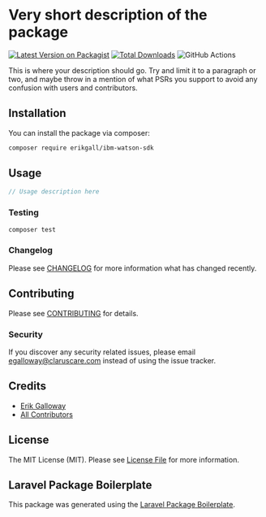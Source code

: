 # Very short description of the package

[![Latest Version on Packagist](https://img.shields.io/packagist/v/erikgall/ibm-watson-sdk.svg?style=flat-square)](https://packagist.org/packages/erikgall/ibm-watson-sdk)
[![Total Downloads](https://img.shields.io/packagist/dt/erikgall/ibm-watson-sdk.svg?style=flat-square)](https://packagist.org/packages/erikgall/ibm-watson-sdk)
![GitHub Actions](https://github.com/erikgall/ibm-watson-sdk/actions/workflows/main.yml/badge.svg)

This is where your description should go. Try and limit it to a paragraph or two, and maybe throw in a mention of what PSRs you support to avoid any confusion with users and contributors.

## Installation

You can install the package via composer:

```bash
composer require erikgall/ibm-watson-sdk
```

## Usage

```php
// Usage description here
```

### Testing

```bash
composer test
```

### Changelog

Please see [CHANGELOG](CHANGELOG.md) for more information what has changed recently.

## Contributing

Please see [CONTRIBUTING](CONTRIBUTING.md) for details.

### Security

If you discover any security related issues, please email egalloway@claruscare.com instead of using the issue tracker.

## Credits

-   [Erik Galloway](https://github.com/erikgall)
-   [All Contributors](../../contributors)

## License

The MIT License (MIT). Please see [License File](LICENSE.md) for more information.

## Laravel Package Boilerplate

This package was generated using the [Laravel Package Boilerplate](https://laravelpackageboilerplate.com).
